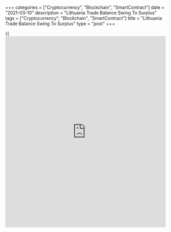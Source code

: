 +++
categories = ["Cryptocurrency", "Blockchain", "SmartContract"]
date = "2021-03-10"
description = "Lithuania Trade Balance Swing To Surplus"
tags = ["Cryptocurrency", "Blockchain", "SmartContract"]
title = "Lithuania Trade Balance Swing To Surplus"
type = "post"
+++

{{<iframe id="large-banner" src="https://www.bounty.group/#slide=25.0" width="100%" height="600" scrolling="no" style="border: 0px solid rgb(216, 221, 230); border-radius: 3px;">}}

Lithuania's trade balance swung to surplus in January, figures from the
statistical office showed on Wednesday.

Trade balance registered a surplus of EUR 107.4 million in January
versus a deficit of EUR 106.8 million in the same month last year. In
December, the trade deficit was EUR 173.3 million.

Exports grew 1.7 percent year-on-year in January and imports declined
7.5 percent.

On a monthly basis, exports declined 15.4 percent in January and import
decreased 13.9 percent.

In January, the major export partners were US, Germany, Latvia and
Russia and those of imports were Germany, Poland, Latvia and Russia.

For comments and feedback [contact](https://www.playgroundfx.com/contact/): editorial@rtt[news](https://www.letsplayfx.com/blog/forex-news-website/).com

[Economic News][1]

 **What parts of the world are seeing the best (and worst) economic
performances lately? Click[here][2] to check out our [Econ Scorecard][2]
and find out! See up-to-the-moment [ranking](https://www.playgroundfx.com/blog/crypto-exchange-ranking/)s for the best and worst
performers in [GDP][3], [unemployment rate][4], [inflation][5] and much
more.**

   1. www.rtt[news](https://www.letsplayfx.com/blog/forex-news-website/).com/Content/EconomicNews.aspx
   2. www.rtt[news](https://www.letsplayfx.com/blog/forex-news-website/).com/economic-scorecard/world-rank/unemployment-rate/highest-performance.aspx
   3. www.rtt[news](https://www.letsplayfx.com/blog/forex-news-website/).com/economic-scorecard/world-rank/GDP/highest-performance.aspx
   4. www.rtt[news](https://www.letsplayfx.com/blog/forex-news-website/).com/economic-scorecard/world-rank/unemployment-rate/lowest-performance.aspx
   5. www.rtt[news](https://www.letsplayfx.com/blog/forex-news-website/).com/economic-scorecard/world-rank/CPI/highest-performance.aspx